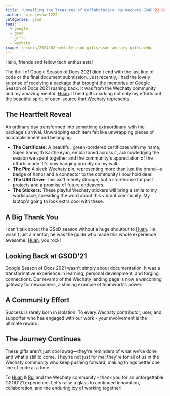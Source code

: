 ```yaml
---
title: 'Unveiling the Treasures of Collaboration: My Wechaty GSOD'21 Gifts!'
author: sajenjeshan1222
categories: gsod
tags:
  - google
  - gsod
  - gifts
  - wechaty
image: /assets/2024/02-wechaty-gsod-gifts/gsod-wechaty-gifts.webp
---
```


Hello, friends and fellow tech enthusiasts!

The thrill of Google Season of Docs 2021 didn't end with the last line of code or the final document submission. Just recently, I had the lovely surprise of receiving a package that brought the memories of Google Season of Docs 2021 rushing back. It was from the Wechaty community and my amazing mentor, [Huan](https://github.com/huan). It held gifts marking not only my efforts but the beautiful spirit of open-source that Wechaty represents.

## The Heartfelt Reveal

An ordinary day transformed into something extraordinary with the package's arrival. Unwrapping each item felt like unwrapping pieces of accomplishment and belonging.

- **The Certificate:** A beautiful, green-bordered certificate with my name, Sajen Saravjith Karthikeyan, emblazoned across it, acknowledging the season we spent together and the community's appreciation of the efforts made.  It's now hanging proudly on my wall.
- **The Pin:** A sleek Wechaty pin, representing more than just the brand—a badge of honor and a connector to the community I now hold dear.
- **The USB Drive:** This isn't merely storage, but a storehouse for past projects and a promise of future endeavors.
- **The Stickers:** These playful Wechaty stickers will bring a smile to my workspace, spreading the word about this vibrant community. My laptop's going to look extra cool with these.

## A Big Thank You

I can't talk about the GSoD season without a huge shoutout to [Huan](https://github.com/huan). He wasn't just a mentor; he was the guide who made this whole experience awesome. [Huan](https://github.com/huan), you rock!

## Looking Back at GSOD'21

Google Season of Docs 2021 wasn't simply about documentation. It was a transformative experience in learning, personal development, and forging connections. Our revamp of the Wechaty landing page is now a welcoming gateway for newcomers, a shining example of teamwork's power.

## A Community Effort

Success is rarely born in isolation. To every Wechaty contributor, user, and supporter who has engaged with our work - your involvement is the ultimate reward.

## The Journey Continues

These gifts aren't just cool swag—they're reminders of what we've done and what's still to come. They're not just for me; they're for all of us in the Wechaty community who keep pushing forward, making things better one line of code at a time.

To [Huan](https://github.com/huan) & [Rui](https://github.com/lijiarui) and the Wechaty community - thank you for an unforgettable GSOD'21 experience. Let's raise a glass to continued innovation, collaboration, and the enduring joy of working together!
